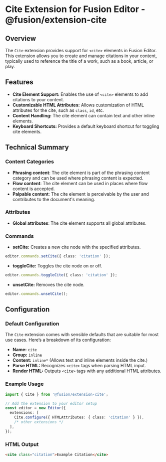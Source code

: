 # Cite Extension for Fusion Editor - @fusion/extension-cite

## Overview

The `Cite` extension provides support for `<cite>` elements in Fusion Editor. This extension allows you to create and manage citations in your content, typically used to reference the title of a work, such as a book, article, or play.

## Features

- **Cite Element Support:** Enables the use of `<cite>` elements to add citations to your content.
- **Customizable HTML Attributes:** Allows customization of HTML attributes for the cite, such as `class`, `id`, etc.
- **Content Handling:** The cite element can contain text and other inline elements.
- **Keyboard Shortcuts:** Provides a default keyboard shortcut for toggling cite elements.

## Technical Summary

### Content Categories

- **Phrasing content**: The cite element is part of the phrasing content category and can be used where phrasing content is expected.
- **Flow content**: The cite element can be used in places where flow content is accepted.
- **Palpable content**: The cite element is perceivable by the user and contributes to the document's meaning.

### Attributes

- **Global attributes**: The cite element supports all global attributes.

### Commands

- **setCite:** Creates a new cite node with the specified attributes.
```typescript
editor.commands.setCite({ class: 'citation' });
```

- **toggleCite:** Toggles the cite node on or off.
```typescript
editor.commands.toggleCite({ class: 'citation' });
```

- **unsetCite:** Removes the cite node.
```typescript
editor.commands.unsetCite();
```

## Configuration

### Default Configuration

The `Cite` extension comes with sensible defaults that are suitable for most use cases. Here’s a breakdown of its configuration:

- **Name:** `cite`
- **Group:** `inline`
- **Content:** `inline*` (Allows text and inline elements inside the cite.)
- **Parse HTML:** Recognizes `<cite>` tags when parsing HTML input.
- **Render HTML:** Outputs `<cite>` tags with any additional HTML attributes.

### Example Usage

```typescript
import { Cite } from '@fusion/extension-cite';

// Add the extension to your editor setup
const editor = new Editor({
  extensions: [
    Cite.configure({ HTMLAttributes: { class: 'citation' } }),
    /* other extensions */
  ],
});
```

### HTML Output

```html
<cite class="citation">Example Citation</cite>
```